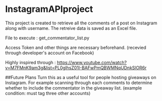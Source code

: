 # InstagramAPIproject
This project is created to retrieve all the comments of a post on Instagram along with username. The retreive data is saved as an Excel file.

File to execute : get_commentator_list.py

Access Token and other things are necessary beforehand. (recevied through developer's account on Facebook)

Highly inspired through :
https://www.youtube.com/watch?v=M7FMnK9am3g&list=PL0glhsZ01I-BAFwPmQBWMNqUDnkSlOR6r

##Future Plans
Turn this as a useful tool for people hosting giveaways on Instagram.
For example scanning through each comments to determine whether to include the commentator in the giveaway list. (example condition: must tag three other accounts)


